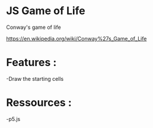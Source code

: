 # JS Game of Life

Conway's game of life

https://en.wikipedia.org/wiki/Conway%27s_Game_of_Life

# Features :

-Draw the starting cells

# Ressources :

-p5.js
